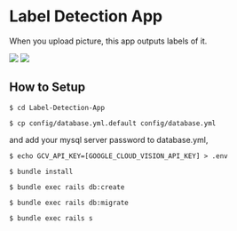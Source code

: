 # Label Detection App
When you upload picture, this app outputs labels of it.

![](https://img.shields.io/badge/rails-5.2.1-brightgreen.svg)
![](https://img.shields.io/badge/ruby-2.5.1-green.svg)

## How to Setup
```
$ cd Label-Detection-App
```

```
$ cp config/database.yml.default config/database.yml
```

and add your mysql server password to database.yml,

```
$ echo GCV_API_KEY=[GOOGLE_CLOUD_VISION_API_KEY] > .env

$ bundle install

$ bundle exec rails db:create

$ bundle exec rails db:migrate

$ bundle exec rails s
```
